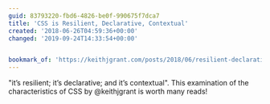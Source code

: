 ```yaml
---
guid: 83793220-fbd6-4826-be0f-990675f7dca7
title: 'CSS is Resilient, Declarative, Contextual'
created: '2018-06-26T04:59:36+00:00'
changed: '2019-09-24T14:33:54+00:00'


bookmark_of: 'https://keithjgrant.com/posts/2018/06/resilient-declarative-contextual/'
---
```



"it’s resilient; it’s declarative; and it’s contextual". This examination of the characteristics of CSS by @keithjgrant is worth many reads!
